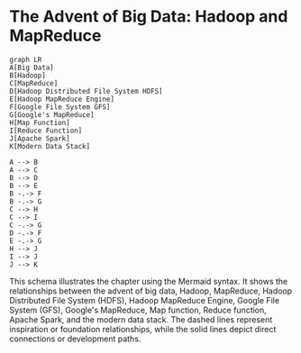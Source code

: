 # The Advent of Big Data: Hadoop and MapReduce

```mermaid
graph LR
A[Big Data]
B[Hadoop]
C[MapReduce]
D[Hadoop Distributed File System HDFS]
E[Hadoop MapReduce Engine]
F[Google File System GFS]
G[Google's MapReduce]
H[Map Function]
I[Reduce Function]
J[Apache Spark]
K[Modern Data Stack]

A --> B
A --> C
B --> D
B --> E
B -.-> F
B -.-> G
C --> H
C --> I
C -.-> G
D -.-> F
E -.-> G
H --> J
I --> J
J --> K
```

This schema illustrates the chapter using the Mermaid syntax. It shows the relationships between the advent of big data, Hadoop, MapReduce, Hadoop Distributed File System (HDFS), Hadoop MapReduce Engine, Google File System (GFS), Google's MapReduce, Map function, Reduce function, Apache Spark, and the modern data stack. The dashed lines represent inspiration or foundation relationships, while the solid lines depict direct connections or development paths.	